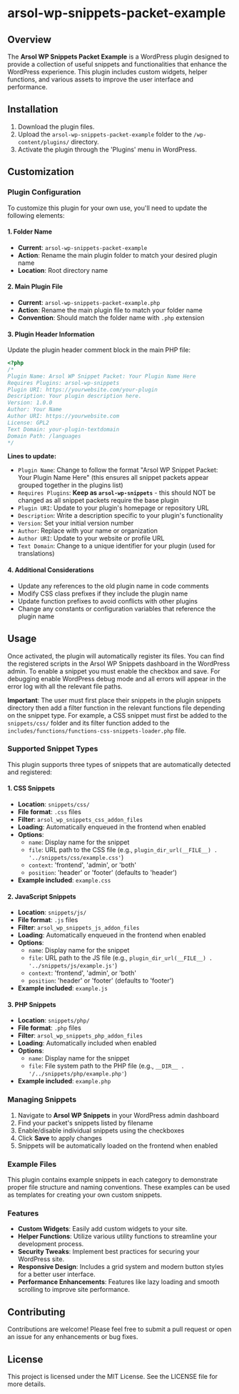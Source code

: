 # arsol-wp-snippets-packet-example

## Overview
The **Arsol WP Snippets Packet Example** is a WordPress plugin designed to provide a collection of useful snippets and functionalities that enhance the WordPress experience. This plugin includes custom widgets, helper functions, and various assets to improve the user interface and performance.

## Installation
1. Download the plugin files.
2. Upload the `arsol-wp-snippets-packet-example` folder to the `/wp-content/plugins/` directory.
3. Activate the plugin through the 'Plugins' menu in WordPress.

## Customization

### Plugin Configuration
To customize this plugin for your own use, you'll need to update the following elements:

#### 1. Folder Name
- **Current**: `arsol-wp-snippets-packet-example`
- **Action**: Rename the main plugin folder to match your desired plugin name
- **Location**: Root directory name

#### 2. Main Plugin File
- **Current**: `arsol-wp-snippets-packet-example.php`
- **Action**: Rename the main plugin file to match your folder name
- **Convention**: Should match the folder name with `.php` extension

#### 3. Plugin Header Information
Update the plugin header comment block in the main PHP file:

```php
<?php
/*
Plugin Name: Arsol WP Snippet Packet: Your Plugin Name Here
Requires Plugins: arsol-wp-snippets
Plugin URI: https://yourwebsite.com/your-plugin
Description: Your plugin description here.
Version: 1.0.0
Author: Your Name
Author URI: https://yourwebsite.com
License: GPL2
Text Domain: your-plugin-textdomain
Domain Path: /languages
*/
```

**Lines to update:**
- `Plugin Name`: Change to follow the format "Arsol WP Snippet Packet: Your Plugin Name Here" (this ensures all snippet packets appear grouped together in the plugins list)
- `Requires Plugins`: **Keep as `arsol-wp-snippets`** - this should NOT be changed as all snippet packets require the base plugin
- `Plugin URI`: Update to your plugin's homepage or repository URL
- `Description`: Write a description specific to your plugin's functionality
- `Version`: Set your initial version number
- `Author`: Replace with your name or organization
- `Author URI`: Update to your website or profile URL
- `Text Domain`: Change to a unique identifier for your plugin (used for translations)

#### 4. Additional Considerations
- Update any references to the old plugin name in code comments
- Modify CSS class prefixes if they include the plugin name
- Update function prefixes to avoid conflicts with other plugins
- Change any constants or configuration variables that reference the plugin name

## Usage
Once activated, the plugin will automatically register its files. You can find the registered scripts in the Arsol WP Snippets dashboard in the WordPress admin. To enable a snippet you must enable the checkbox and save. For debugging enable WordPress debug mode and all errors will appear in the error log with all the relevant file paths.

**Important**: The user must first place their snippets in the plugin snippets directory then add a filter function in the relevant functions file depending on the snippet type. For example, a CSS snippet must first be added to the `snippets/css/` folder and its filter function added to the `includes/functions/functions-css-snippets-loader.php` file.

### Supported Snippet Types
This plugin supports three types of snippets that are automatically detected and registered:

#### 1. CSS Snippets
- **Location**: `snippets/css/`
- **File format**: `.css` files
- **Filter**: `arsol_wp_snippets_css_addon_files`
- **Loading**: Automatically enqueued in the frontend when enabled
- **Options**: 
  - `name`: Display name for the snippet
  - `file`: URL path to the CSS file (e.g., `plugin_dir_url(__FILE__) . '../snippets/css/example.css'`)
  - `context`: 'frontend', 'admin', or 'both'
  - `position`: 'header' or 'footer' (defaults to 'header')
- **Example included**: `example.css`

#### 2. JavaScript Snippets  
- **Location**: `snippets/js/`
- **File format**: `.js` files
- **Filter**: `arsol_wp_snippets_js_addon_files`
- **Loading**: Automatically enqueued in the frontend when enabled
- **Options**:
  - `name`: Display name for the snippet
  - `file`: URL path to the JS file (e.g., `plugin_dir_url(__FILE__) . '../snippets/js/example.js'`)
  - `context`: 'frontend', 'admin', or 'both'
  - `position`: 'header' or 'footer' (defaults to 'footer')
- **Example included**: `example.js`

#### 3. PHP Snippets
- **Location**: `snippets/php/`
- **File format**: `.php` files
- **Filter**: `arsol_wp_snippets_php_addon_files`
- **Loading**: Automatically included when enabled
- **Options**:
  - `name`: Display name for the snippet
  - `file`: File system path to the PHP file (e.g., `__DIR__ . '/../snippets/php/example.php'`)
- **Example included**: `example.php`

### Managing Snippets
1. Navigate to **Arsol WP Snippets** in your WordPress admin dashboard
2. Find your packet's snippets listed by filename
3. Enable/disable individual snippets using the checkboxes
4. Click **Save** to apply changes
5. Snippets will be automatically loaded on the frontend when enabled

### Example Files
This plugin contains example snippets in each category to demonstrate proper file structure and naming conventions. These examples can be used as templates for creating your own custom snippets.

### Features
- **Custom Widgets**: Easily add custom widgets to your site.
- **Helper Functions**: Utilize various utility functions to streamline your development process.
- **Security Tweaks**: Implement best practices for securing your WordPress site.
- **Responsive Design**: Includes a grid system and modern button styles for a better user interface.
- **Performance Enhancements**: Features like lazy loading and smooth scrolling to improve site performance.

## Contributing
Contributions are welcome! Please feel free to submit a pull request or open an issue for any enhancements or bug fixes.

## License
This project is licensed under the MIT License. See the LICENSE file for more details.